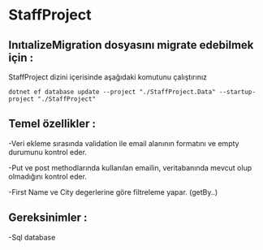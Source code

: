 # StaffProject

## InıtıalizeMigration dosyasını migrate edebilmek için :

StaffProject dizini içerisinde aşağıdaki komutunu çalıştırınız

` dotnet ef database update --project "./StaffProject.Data" --startup-project "./StaffProject" ` 


## Temel özellikler :
-Veri ekleme sırasında validation ile email alanının formatını ve empty durumunu kontrol eder.

-Put ve post methodlarında kullanılan emailin, veritabanında mevcut olup olmadığını kontrol eder.

-First Name ve City degerlerine göre filtreleme yapar. (getBy..)

## Gereksinimler :
-Sql database 

